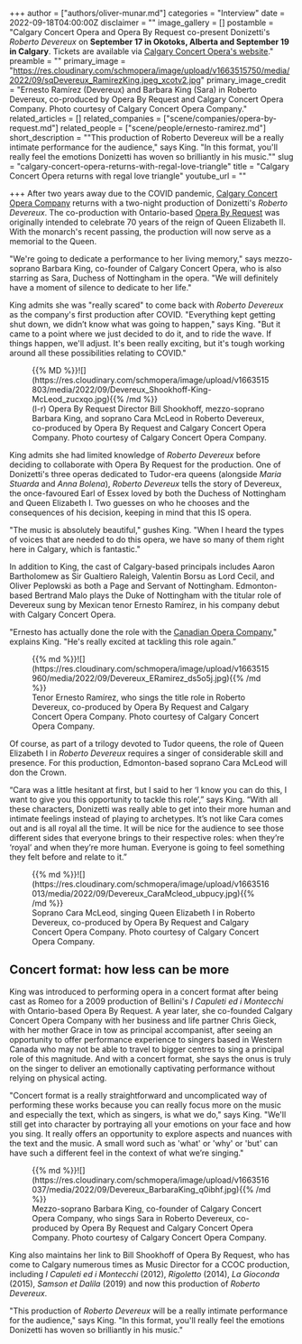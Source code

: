 +++
author = ["authors/oliver-munar.md"]
categories = "Interview"
date = 2022-09-18T04:00:00Z
disclaimer = ""
image_gallery = []
postamble = "Calgary Concert Opera and Opera By Request co-present Donizetti's _Roberto Devereux_ on **September 17 in Okotoks, Alberta and September 19 in Calgary**. Tickets are available via [Calgary Concert Opera's website](https://calgaryconcertopera.com/upcoming-events)."
preamble = ""
primary_image = "https://res.cloudinary.com/schmopera/image/upload/v1663515750/media/2022/09/sqDevereux_RamirezKing.jpeg_xcotv2.jpg"
primary_image_credit = "Ernesto Ramírez (Devereux) and Barbara King (Sara) in Roberto Devereux, co-produced by Opera By Request and Calgary Concert Opera Company. Photo courtesy of Calgary Concert Opera Company."
related_articles = []
related_companies = ["scene/companies/opera-by-request.md"]
related_people = ["scene/people/ernesto-ramirez.md"]
short_description = "\"This production of Roberto Devereux will be a really intimate performance for the audience,\" says King. \"In this format, you'll really feel the emotions Donizetti has woven so brilliantly in his music.\""
slug = "calgary-concert-opera-returns-with-regal-love-triangle"
title = "Calgary Concert Opera returns with regal love triangle"
youtube_url = ""

+++
After two years away due to the COVID pandemic, [Calgary Concert Opera Company](https://calgaryconcertopera.com/) returns with a two-night production of Donizetti's _Roberto Devereux_. The co-production with Ontario-based [Opera By Request](/scene/companies/opera-by-request/) was originally intended to celebrate 70 years of the reign of Queen Elizabeth II. With the monarch's recent passing, the production will now serve as a memorial to the Queen.

"We're going to dedicate a performance to her living memory," says mezzo-soprano Barbara King, co-founder of Calgary Concert Opera, who is also starring as Sara, Duchess of Nottingham in the opera. "We will definitely have a moment of silence to dedicate to her life."

King admits she was "really scared" to come back with _Roberto Devereux_ as the company's first production after COVID. "Everything kept getting shut down, we didn’t know what was going to happen," says King. "But it came to a point where we just decided to do it, and to ride the wave. If things happen, we'll adjust. It's been really exciting, but it's tough working around all these possibilities relating to COVID."

<figure data-type="image">{{% MD %}}![](https://res.cloudinary.com/schmopera/image/upload/v1663515803/media/2022/09/Devereux_Shookhoff-King-McLeod_zucxqo.jpg){{% /md %}}

<figcaption>(l-r) Opera By Request Director Bill Shookhoff, mezzo-soprano Barbara King, and soprano Cara McLeod in Roberto Devereux, co-produced by Opera By Request and Calgary Concert Opera Company. Photo courtesy of Calgary Concert Opera Company.</figcaption>  
</figure>

King admits she had limited knowledge of _Roberto Devereux_ before deciding to collaborate with Opera By Request for the production. One of Donizetti's three operas dedicated to Tudor-era queens (alongside _Maria Stuarda_ and _Anna Bolena_), _Roberto Devereux_ tells the story of Devereux, the once-favoured Earl of Essex loved by both the Duchess of Nottingham and Queen Elizabeth I. Two guesses on who he chooses and the consequences of his decision, keeping in mind that this IS opera.

"The music is absolutely beautiful," gushes King. "When I heard the types of voices that are needed to do this opera, we have so many of them right here in Calgary, which is fantastic."

In addition to King, the cast of Calgary-based principals includes Aaron Bartholomew as Sir Gualtiero Raleigh, Valentin Borsu as Lord Cecil, and Oliver Peplowski as both a Page and Servant of Nottingham. Edmonton-based Bertrand Malo plays the Duke of Nottingham with the titular role of Devereux sung by Mexican tenor Ernesto Ramírez, in his company debut with Calgary Concert Opera.

"Ernesto has actually done the role with the [Canadian Opera Company](/scene/companies/canadian-opera-company/)," explains King. "He's really excited at tackling this role again.”

<figure data-type="image">{{% md %}}![](https://res.cloudinary.com/schmopera/image/upload/v1663515960/media/2022/09/Devereux_ERamirez_ds5o5j.jpg){{% /md %}}

<figcaption>Tenor Ernesto Ramírez, who sings the title role in Roberto Devereux, co-produced by Opera By Request and Calgary Concert Opera Company. Photo courtesy of Calgary Concert Opera Company.</figcaption>  
</figure>

Of course, as part of a trilogy devoted to Tudor queens, the role of Queen Elizabeth I in _Roberto Devereux_ requires a singer of considerable skill and presence. For this production, Edmonton-based soprano Cara McLeod will don the Crown.

“Cara was a little hesitant at first, but I said to her ‘I know you can do this, I want to give you this opportunity to tackle this role’,” says King. “With all these characters, Donizetti was really able to get into their more human and intimate feelings instead of playing to archetypes. It’s not like Cara comes out and is all royal all the time. It will be nice for the audience to see those different sides that everyone brings to their respective roles: when they’re ‘royal’ and when they’re more human. Everyone is going to feel something they felt before and relate to it.”

<figure data-type="image">{{% md %}}![](https://res.cloudinary.com/schmopera/image/upload/v1663516013/media/2022/09/Devereux_CaraMcleod_ubpucy.jpg){{% /md %}}

<figcaption>Soprano Cara McLeod, singing Queen Elizabeth I in Roberto Devereux, co-produced by Opera By Request and Calgary Concert Opera Company. Photo courtesy of Calgary Concert Opera Company.</figcaption>  
</figure>

## Concert format: how less can be more

King was introduced to performing opera in a concert format after being cast as Romeo for a 2009 production of Bellini's _I Capuleti ed i Montecchi_ with Ontario-based Opera By Request. A year later, she co-founded Calgary Concert Opera Company with her business and life partner Chris Gieck, with her mother Grace in tow as principal accompanist, after seeing an opportunity to offer performance experience to singers based in Western Canada who may not be able to travel to bigger centres to sing a principal role of this magnitude. And with a concert format, she says the onus is truly on the singer to deliver an emotionally captivating performance without relying on physical acting.

"Concert format is a really straightforward and uncomplicated way of performing these works because you can really focus more on the music and especially the text, which as singers, is what we do," says King. "We'll still get into character by portraying all your emotions on your face and how you sing. It really offers an opportunity to explore aspects and nuances with the text and the music. A small word such as 'what' or 'why' or 'but' can have such a different feel in the context of what we’re singing."

<figure data-type="image">{{% md %}}![](https://res.cloudinary.com/schmopera/image/upload/v1663516037/media/2022/09/Devereux_BarbaraKing_q0ibhf.jpg){{% /md %}}

<figcaption>Mezzo-soprano Barbara King, co-founder of Calgary Concert Opera Company, who sings Sara in Roberto Devereux, co-produced by Opera By Request and Calgary Concert Opera Company. Photo courtesy of Calgary Concert Opera Company.</figcaption>  
</figure>

King also maintains her link to Bill Shookhoff of Opera By Request, who has come to Calgary numerous times as Music Director for a CCOC production, including _I Capuleti ed i Montecchi_ (2012), _Rigoletto_ (2014), _La Gioconda_ (2015), _Samson et Dalila_ (2019) and now this production of _Roberto Devereux_.

"This production of _Roberto Devereux_ will be a really intimate performance for the audience," says King. "In this format, you'll really feel the emotions Donizetti has woven so brilliantly in his music."